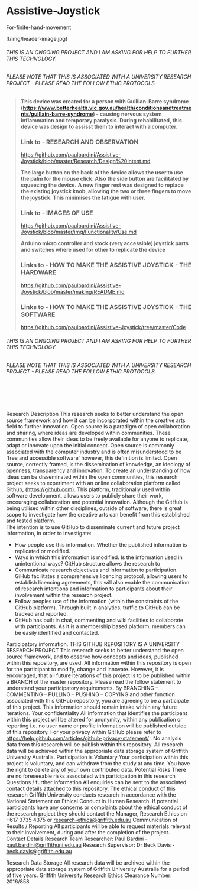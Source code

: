 # Assistive-Joystick 
For-finite-hand-movement

!(/img/header-image.jpg)

###### THIS IS AN ONGOING PROJECT AND I AM ASKING FOR HELP TO FURTHER THIS TECHNOLOGY.

###### PLEASE NOTE THAT THIS IS ASSOCIATED WITH A UNIVERSITY RESEARCH PROJECT - PLEASE READ THE FOLLOW ETHIC PROTOCOLS.


><b>This device was created for a person with Guillian-Barre syndrome (https://www.betterhealth.vic.gov.au/health/conditionsandtreatments/guillain-barre-syndrome) - causing nervous system inflammation and temporary paralysis. 
During rehabilitated, this device was design to assisst them to interact with a computer.</b>
>
>### Link to - RESEARCH AND OBSERVATION
>https://github.com/paulbardini/Assistive-Joystick/blob/master/Research/Design%20Intent.md
>
><b>The large button on the back of the device allows the user to use the palm for the mouse click. 
Also the side button are facilitated by squeezing the device.</b>
><b>A new finger rest was designed to replace the existing joystick knob, allowing the two or three fingers to move the joystick. 
This minimises the fatigue with user.</b>
>
>### Link to - IMAGES OF USE
>https://github.com/paulbardini/Assistive-Joystick/blob/master/img/Functionality/Use.md
>
><b>Arduino micro controller and stock (very accessible) joystick parts and switches where used for other to replicate the device</b>
> ### Links to - HOW TO MAKE THE ASSISTIVE JOYSTICK - THE HARDWARE
> https://github.com/paulbardini/Assistive-Joystick/blob/master/making/README.md
> ### Links to - HOW TO MAKE THE ASSISTIVE JOYSTICK - THE SOFTWARE
> https://github.com/paulbardini/Assistive-Joystick/tree/master/Code


###### THIS IS AN ONGOING PROJECT AND I AM ASKING FOR HELP TO FURTHER THIS TECHNOLOGY.
###### PLEASE NOTE THAT THIS IS ASSOCIATED WITH A UNIVERSITY RESEARCH PROJECT - PLEASE READ THE FOLLOW ETHIC PROTOCOLS.
<br/>
<br/>
<br/>

Research Description
This research seeks to better understand the open source framework and how it can be incorporated within the creative arts field to further innovation.
Open source is a paradigm of open collaboration and sharing, where ideas are developed within communities. These communities allow their ideas to be freely available for anyone to replicate, adapt or innovate upon the initial concept. Open source is commonly associated with the computer industry and is often misunderstood to be 'free and accessible software' however, this definition is limited. Open source, correctly framed, is the dissemination of knowledge, an ideology of openness, transparency and innovation.
To create an understanding of how ideas can be disseminated within the open communities, this research project seeks to experiment with an online collaboration platform called Github, (https://github.com). This platform, traditionally used within software development, allows users to publicly share their work, encouraging collaboration and potential innovation. Although the GitHub is being utilised within other disciplines, outside of software, there is great scope to investigate how the creative arts can benefit from this established and tested platform.   
The intention is to use GitHub to disseminate current and future project information, in order to investigate:
-	How people use this information.  Whether the published information is replicated or modified.
-	Ways in which this information is modified. Is the information used in unintentional ways?
GitHub structure allows the research to 
-	Communicate research objectives and information to participation. GiHub facilitates a comprehensive licencing protocol, allowing users to establish licencing agreements, this will also enable the communication of research intentions and information to participants about their involvement within the research project.
-	Follow peoples use of the information (within the constraints of the GitHub platform). Through built in analytics, traffic to GitHub can be tracked and reported.
-	GitHub has built in chat, commenting and wiki facilities to collaborate with participants. As it is a membership based platform, members can be easily identified and contacted.

Participatory information.
THIS GITHUB REPOSITORY IS A UNIVERSITY RESEARCH PROJECT 
This research seeks to better understand the open source framework, and to observe how concepts and ideas, published within this repository, are used. All information within this repository is open for the participant to modify, change and innovate. However, it is encouraged, that all future iterations of this project is to be published within a BRANCH of the master repository. 
Please read the follow statement to understand your participatory requirements. 
By BRANCHING – COMMENTING – PULLING - PUSHING – COPYING and other function associated with this GitHub repository, you are agreeing to be a participate of this project. This information should remain intake within any future iterations.
Your confidentiality
All information that identifies the participant within this project will be altered for anonymity, within any publication or reporting i.e. no user name or profile information will be published outside of this repository. For your privacy within GitHub please refer to https://help.github.com/articles/github-privacy-statement/ .
No analysis data from this research will be publish within this repository. All research data will be achieved within the appropriate data storage system of Griffith University Australia.
Participation is Voluntary
Your participation within this project is voluntary, and can withdraw from the study at any time. You have the right to delete any of your own contributed data. 
Potential Risks
There are no foreseeable risks associated with participation in this research
Questions / further information
All enquiries can be sent to the associated contact details attached to this repository.
The ethical conduct of this research
Griffith University conducts research in accordance with the National Statement on Ethical Conduct in Human Research.  If potential participants have any concerns or complaints about the ethical conduct of the research project they should contact the Manager, Research Ethics on +617 3735 4375 or research-ethics@griffith.edu.au
Communication of Results / Reporting
All participants will be able to request materials relevant to their involvement, during and after the completion of the project.  
Contact Details Research Team
Researcher:  Paul Bardini - paul.bardini@griffithuni.edu.au
Research Supervisor: Dr Beck Davis - beck.davis@griffith.edu.au

Research Data Storage
All research data will be archived within the appropriate data storage system of Griffith University Australia for a period of five years.
Griffith University Research Ethics Clearance Number:  2016/858
